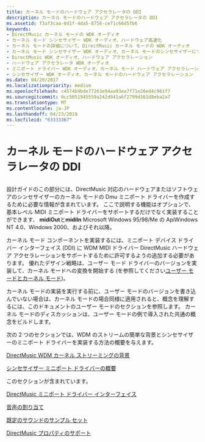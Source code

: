 ```yaml
---
title: カーネル モードのハードウェア アクセラレータの DDI
description: カーネル モードのハードウェア アクセラレータの DDI
ms.assetid: f3af3caa-0d1f-4da5-8756-ce71c66d5fb6
keywords:
- DirectMusic カーネル モードの WDK オーディオ
- カーネル モード シンセサイザー WDK オーディオ、ハードウェア高速化
- カーネル モードの詳細について、DirectMusic カーネル モードの WDK オーディオ
- カーネル モード シンセサイザー WDK オーディオ、カーネル モードのシンセサイザーについて
- DirectMusic WDK オーディオ、ハードウェア アクセラレーション
- ハードウェア アクセラレータ WDK オーディオ
- ミニポート ドライバー WDK オーディオ、カーネル モード ハードウェア アクセラレーション
- シンセサイザー WDK オーディオ、カーネル モードのハードウェア アクセラレーション
ms.date: 04/20/2017
ms.localizationpriority: medium
ms.openlocfilehash: c4574b9bde77263e94aa93ea7f71e26ed4c961f7
ms.sourcegitcommit: 0cc5051945559a242d941a6f2799d161d8eba2a7
ms.translationtype: MT
ms.contentlocale: ja-JP
ms.lasthandoff: 04/23/2019
ms.locfileid: "63333367"
---
```

# <a name="kernel-mode-hardware-acceleration-ddi"></a>カーネル モードのハードウェア アクセラレータの DDI


## <span id="kernel_mode_hardware_acceleration_ddi"></span><span id="KERNEL_MODE_HARDWARE_ACCELERATION_DDI"></span>


設計ガイドのこの部分には、DirectMusic 対応のハードウェアまたはソフトウェアのシンセサイザーのカーネル モードの Dmu ミニポート ドライバーを作成するために必要な情報が含まれています。 ここで説明する機能はオプションで、基本レベル MIDI ミニポート ドライバーをサポートするだけでなく実装することができます、 **midiOut**と**midiIn** Microsoft Windows 95/98/Me の ApiWindows NT 4.0、Windows 2000、およびそれ以降。

カーネル モード コンポーネントを実装するには、ミニポート デバイス ドライバー インターフェイス (DDI) に WDM MIDI ドライバー DirectMusic ハードウェア アクセラレーションをサポートするために許可するようの追加する必要があります。 優れたデザイン戦略は、ユーザー モード ドライバーのバージョンを実装して、カーネル モードへの変換を開始する (を参照してください[ユーザー モードとカーネル モード](user-mode-versus-kernel-mode.md))。

カーネル モードの実装を実行する前に、ユーザー モードのバージョンを書き込んでいない場合は、カーネル モードの場合同様に適用されると、概念を理解するには、このドキュメントのユーザー モードのセクションを参照します。 カーネル モードのディスカッションは、ユーザー モードの例で導入された共通の概念をビルドします。

次の 2 つのセクションでは、WDM のストリームの簡単な背景とシンセサイザーのミニポート ドライバーを実装する方法の概要を与えます。

[DirectMusic WDM カーネル ストリーミングの背景](directmusic-wdm-kernel-streaming-background.md)

[シンセサイザー ミニポート ドライバーの概要](synthesizer-miniport-driver-overview.md)

このセクションが含まれています。

[DirectMusic ミニポート ドライバー インターフェイス](directmusic-miniport-driver-interface.md)

[音声の割り当て](voice-allocation.md)

[既定のサウンドのサンプル セット](default-sound-sample-sets.md)

[DirectMusic プロパティのサポート](support-for-directmusic-properties.md)

 

 




